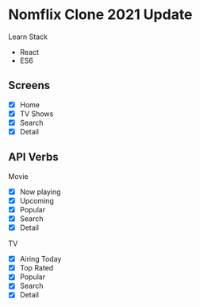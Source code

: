 # Nomflix Clone 2021 Update

Learn Stack

- React
- ES6

## Screens

- [x] Home
- [x] TV Shows
- [x] Search
- [x] Detail

## API Verbs

Movie

- [x] Now playing
- [x] Upcoming
- [x] Popular
- [x] Search
- [x] Detail

TV

- [x] Airing Today
- [x] Top Rated
- [x] Popular
- [x] Search
- [x] Detail
